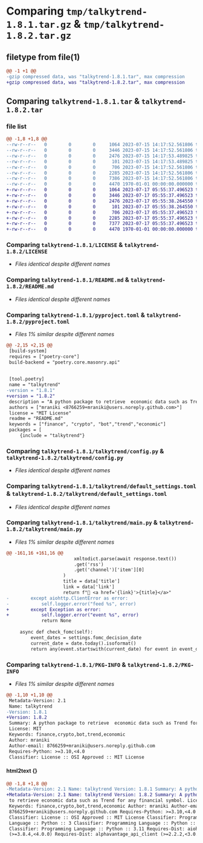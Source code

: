 # Comparing `tmp/talkytrend-1.8.1.tar.gz` & `tmp/talkytrend-1.8.2.tar.gz`

## filetype from file(1)

```diff
@@ -1 +1 @@
-gzip compressed data, was "talkytrend-1.8.1.tar", max compression
+gzip compressed data, was "talkytrend-1.8.2.tar", max compression
```

## Comparing `talkytrend-1.8.1.tar` & `talkytrend-1.8.2.tar`

### file list

```diff
@@ -1,8 +1,8 @@
--rw-r--r--   0        0        0     1064 2023-07-15 14:17:52.561806 talkytrend-1.8.1/LICENSE
--rw-r--r--   0        0        0     3446 2023-07-15 14:17:52.561806 talkytrend-1.8.1/README.md
--rw-r--r--   0        0        0     2476 2023-07-15 14:17:53.489825 talkytrend-1.8.1/pyproject.toml
--rw-r--r--   0        0        0      101 2023-07-15 14:17:53.489825 talkytrend-1.8.1/talkytrend/__init__.py
--rw-r--r--   0        0        0      706 2023-07-15 14:17:52.561806 talkytrend-1.8.1/talkytrend/config.py
--rw-r--r--   0        0        0     2285 2023-07-15 14:17:52.561806 talkytrend-1.8.1/talkytrend/default_settings.toml
--rw-r--r--   0        0        0     7386 2023-07-15 14:17:52.561806 talkytrend-1.8.1/talkytrend/main.py
--rw-r--r--   0        0        0     4470 1970-01-01 00:00:00.000000 talkytrend-1.8.1/PKG-INFO
+-rw-r--r--   0        0        0     1064 2023-07-17 05:55:37.496523 talkytrend-1.8.2/LICENSE
+-rw-r--r--   0        0        0     3446 2023-07-17 05:55:37.496523 talkytrend-1.8.2/README.md
+-rw-r--r--   0        0        0     2476 2023-07-17 05:55:38.264550 talkytrend-1.8.2/pyproject.toml
+-rw-r--r--   0        0        0      101 2023-07-17 05:55:38.264550 talkytrend-1.8.2/talkytrend/__init__.py
+-rw-r--r--   0        0        0      706 2023-07-17 05:55:37.496523 talkytrend-1.8.2/talkytrend/config.py
+-rw-r--r--   0        0        0     2285 2023-07-17 05:55:37.496523 talkytrend-1.8.2/talkytrend/default_settings.toml
+-rw-r--r--   0        0        0     7377 2023-07-17 05:55:37.496523 talkytrend-1.8.2/talkytrend/main.py
+-rw-r--r--   0        0        0     4470 1970-01-01 00:00:00.000000 talkytrend-1.8.2/PKG-INFO
```

### Comparing `talkytrend-1.8.1/LICENSE` & `talkytrend-1.8.2/LICENSE`

 * *Files identical despite different names*

### Comparing `talkytrend-1.8.1/README.md` & `talkytrend-1.8.2/README.md`

 * *Files identical despite different names*

### Comparing `talkytrend-1.8.1/pyproject.toml` & `talkytrend-1.8.2/pyproject.toml`

 * *Files 1% similar despite different names*

```diff
@@ -2,15 +2,15 @@
 [build-system]
 requires = ["poetry-core"]
 build-backend = "poetry.core.masonry.api"
 
 
 [tool.poetry]
 name = "talkytrend"
-version = "1.8.1"
+version = "1.8.2"
 description = "A python package to retrieve  economic data such as Trend for any financial symbol."
 authors = ["mraniki <8766259+mraniki@users.noreply.github.com>"]
 license = "MIT License"
 readme = "README.md"
 keywords = ["finance", "crypto", "bot","trend","economic"]
 packages = [
     {include = "talkytrend"}
```

### Comparing `talkytrend-1.8.1/talkytrend/config.py` & `talkytrend-1.8.2/talkytrend/config.py`

 * *Files identical despite different names*

### Comparing `talkytrend-1.8.1/talkytrend/default_settings.toml` & `talkytrend-1.8.2/talkytrend/default_settings.toml`

 * *Files identical despite different names*

### Comparing `talkytrend-1.8.1/talkytrend/main.py` & `talkytrend-1.8.2/talkytrend/main.py`

 * *Files 1% similar despite different names*

```diff
@@ -161,16 +161,16 @@
                         xmltodict.parse(await response.text())
                         .get('rss')
                         .get('channel')['item'][0]
                     )
                     title = data['title']
                     link = data['link']
                     return f"📰 <a href='{link}'>{title}</a>"
-        except aiohttp.ClientError as error:
-            self.logger.error("feed %s", error)
+        except Exception as error:
+            self.logger.error("event %s", error)
             return None
 
     async def check_fomc(self):
         event_dates = settings.fomc_decision_date
         current_date = date.today().isoformat()
         return any(event.startswith(current_date) for event in event_dates)
```

### Comparing `talkytrend-1.8.1/PKG-INFO` & `talkytrend-1.8.2/PKG-INFO`

 * *Files 1% similar despite different names*

```diff
@@ -1,10 +1,10 @@
 Metadata-Version: 2.1
 Name: talkytrend
-Version: 1.8.1
+Version: 1.8.2
 Summary: A python package to retrieve  economic data such as Trend for any financial symbol.
 License: MIT
 Keywords: finance,crypto,bot,trend,economic
 Author: mraniki
 Author-email: 8766259+mraniki@users.noreply.github.com
 Requires-Python: >=3.10,<4.0
 Classifier: License :: OSI Approved :: MIT License
```

#### html2text {}

```diff
@@ -1,8 +1,8 @@
-Metadata-Version: 2.1 Name: talkytrend Version: 1.8.1 Summary: A python package
+Metadata-Version: 2.1 Name: talkytrend Version: 1.8.2 Summary: A python package
 to retrieve economic data such as Trend for any financial symbol. License: MIT
 Keywords: finance,crypto,bot,trend,economic Author: mraniki Author-email:
 8766259+mraniki@users.noreply.github.com Requires-Python: >=3.10,<4.0
 Classifier: License :: OSI Approved :: MIT License Classifier: Programming
 Language :: Python :: 3 Classifier: Programming Language :: Python :: 3.10
 Classifier: Programming Language :: Python :: 3.11 Requires-Dist: aiohttp
 (>=3.8.4,<4.0.0) Requires-Dist: alphavantage_api_client (>=2.2.2,<3.0.0)
```


